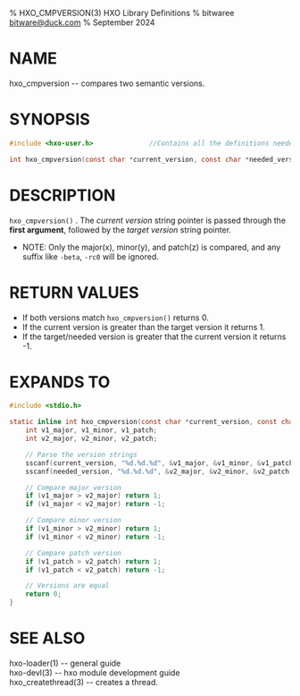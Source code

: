 % HXO_CMPVERSION(3) HXO Library Definitions
% bitwaree <bitware@duck.com>
% September 2024

# NAME
hxo_cmpversion -- compares two semantic versions.

# SYNOPSIS

```C
#include <hxo-user.h>              //Contains all the definitions needed to get started

int hxo_cmpversion(const char *current_version, const char *needed_version);
```

# DESCRIPTION

`hxo_cmpversion()` . The _current version_ string pointer is passed through the **first argument**, followed by the _target version_ string pointer.

- NOTE: Only the major(x), minor(y), and patch(z) is compared, and any suffix like `-beta`, `-rc0` will be ignored.

# RETURN VALUES

- If both versions match `hxo_cmpversion()` returns 0.
- If the current version is greater than the target version it returns 1.
- If the target/needed version is greater that the current version it returns -1.


# EXPANDS TO

```C
#include <stdio.h>

static inline int hxo_cmpversion(const char *current_version, const char *needed_version) {
    int v1_major, v1_minor, v1_patch;
    int v2_major, v2_minor, v2_patch;

    // Parse the version strings
    sscanf(current_version, "%d.%d.%d", &v1_major, &v1_minor, &v1_patch);
    sscanf(needed_version, "%d.%d.%d", &v2_major, &v2_minor, &v2_patch);

    // Compare major version
    if (v1_major > v2_major) return 1;
    if (v1_major < v2_major) return -1;

    // Compare minor version
    if (v1_minor > v2_minor) return 1;
    if (v1_minor < v2_minor) return -1;

    // Compare patch version
    if (v1_patch > v2_patch) return 1;
    if (v1_patch < v2_patch) return -1;

    // Versions are equal
    return 0;
}
```

# SEE ALSO
hxo-loader(1) -- general guide  
hxo-devl(3) -- hxo module development guide  
hxo_createthread(3) -- creates a thread.
